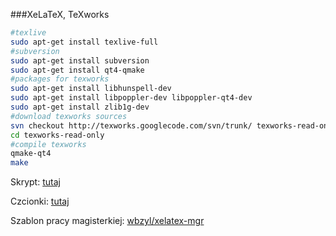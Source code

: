 ###XeLaTeX, TeXworks

```sh
#texlive
sudo apt-get install texlive-full 
#subversion
sudo apt-get install subversion 
sudo apt-get install qt4-qmake 
#packages for texworks
sudo apt-get install libhunspell-dev
sudo apt-get install libpoppler-dev libpoppler-qt4-dev
sudo apt-get install zlib1g-dev
#download texworks sources
svn checkout http://texworks.googlecode.com/svn/trunk/ texworks-read-only 
cd texworks-read-only
#compile texworks
qmake-qt4
make
```
Skrypt: [tutaj](./scripts/xelatex-mgr/latex-set-up.sh)

Czcionki: [tutaj](./scripts/xelatex-mgr/fonts.tar.gz)

Szablon pracy magisterkiej: [wbzyl/xelatex-mgr](https://github.com/wbzyl/xelatex-mgr)
